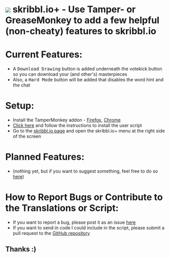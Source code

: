 # ![](https://raw.githubusercontent.com/Sv443/code/master/resources/favicons/skribbl.io%2B%20icon.png) skribbl.io+ - Use Tamper- or GreaseMonkey to add a few helpful (non-cheaty) features to skribbl.io


# Current Features:

- A <kbd>Download Drawing</kbd> button is added underneath the votekick button so you can download your (and other's) masterpieces
- Also, a <kbd>Hard Mode</kbd> button will be added that disables the word hint and the chat


# Setup:
- Install the TamperMonkey addon - [Firefox](https://tinyurl.com/ybed26ab), [Chrome](https://tinyurl.com/aqhkmex)
- [Click here](https://github.com/Sv443/skribbl.io-plus/raw/wip/1.0.0/skribblio-plus.user.js) and follow the instructions to install the user script
- Go to the [skribbl.io page](https://skribbl.io/) and open the skribbl.io+ menu at the right side of the screen
  
  
# Planned Features:
- (nothing yet, but if you want to suggest something, feel free to do so [here](https://github.com/Sv443/skribbl.io-plus/issues/new))


# How to Report Bugs or Contribute to the Translations or Script:
- If you want to report a bug, please post it as an issue [here](https://github.com/Sv443/skribbl.io-plus/issues/new)
- If you want to send in code I could include in the script, please submit a pull request to the [GitHub repository](https://github.com/Sv443/skribbl.io-plus)
## Thanks :)
